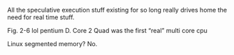 All the speculative execution stuff existing for so long really drives home the need for real time stuff.

Fig. 2-6 lol pentium D. Core 2 Quad was the first “real” multi core cpu

Linux segmented memory? No.
